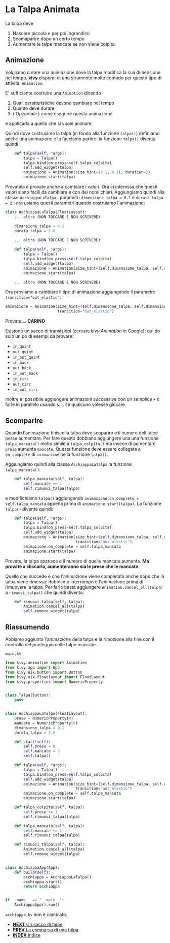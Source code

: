 # La Talpa Animata

La talpa deve 

1. Nascere piccola e per poi ingrandirsi
2. Scomaparire dopo un certo tempo
3. Aumentare le talpe mancate se non viene colpita

## Animazione

Volgliamo creare una animazione dove la talpa modifica la sua dimensione nel tempo. **kivy** dispone di uno strumento
molto comodo per questo tipo di attività: `Animation`.

E' sufficiente costruire una `Animation` dicendo 

1. Quali caratteristiche devono cambiare nel tempo
2. Quanto deve durare
3. ( *Opzionale* ) come eseguire questa animazione

e applicarla a quello che si vuole animare.

Quindi dove costruiamo la talpa (in fondo alla funzione `talpa()`) definiamo anche una animazione e la facciamo partire: la
funzione `talpa()` diventa quindi
 
```python
    def talpa(self, *args):
        talpa = Talpa()
        talpa.bind(on_press=self.talpa_colpita)
        self.add_widget(talpa)
        animazione = Animation(size_hint=(0.1, 0.1), duration=2)
        animazione.start(talpa)
```

Provatela e provate anche a cambiare i valori. Ora ci interessa che questi valori siano facili da cambiare e con dei
nomi chiari. Aggiungiamo quindi alla classe `AcchiappaLaTalpa` i parametri `dimensione_talpa = 0.1` e `durata_talpa = 2`
; ora usiamo questi parametri quando costruiamo l'animazione:

```python
class AcchiappaLaTalpa(FloatLayout):
    ... altro (NON TOCCARE E NON SCRIVERE)

    dimansione_talpa = 0.1
    durata_talpa = 2.0

    ... altro (NON TOCCARE E NON SCRIVERE)
    
    def talpa(self, *args):
        talpa = Talpa()
        talpa.bind(on_press=self.talpa_colpita)
        self.add_widget(talpa)
        animazione = Animation(size_hint=(self.dimansione_talpa, self.dimansione_talpa), duration=self.durata_talpa)
        animazione.start(talpa)

    ... altro (NON TOCCARE E NON SCRIVERE)
```

Ora proviamo a cambiare il tipo di animazione aggiungendo il parametro `transition="out_elastic"`:

```python
animazione = Animation(size_hint=(self.dimansione_talpa, self.dimansione_talpa), duration=self.durata_talpa, 
                       transition="out_elastic")
```

Provate.... **CARINO**

Esistono un sacco di [transizioni](https://kivy.org/docs/api-kivy.animation.html#kivy.animation.AnimationTransition) 
(cercate *kivy Animation* in Google),  qui do solo un po di esempi da provare:

* `in_quint`
* `out_quint`
* `in_out_quint`
* `in_back`
* `out_back`
* `in_out_back`
* `in_circ`
* `out_circ`
* `in_out_circ`
 
Inoltre e' possibile aggiungere animazioni successive con un semplice `+` o farle in parallelo usando `&`.... se 
qualcuno volesse giocare.

## Scomparire

Quando l'animazione finisce la talpa deve scoparire e il numero dell talpe perse aumentare. Per fare questo dobbiano
aggiungere una una funzione `talpa_mancata()` molto simile a `talpa_colpita()` ma invece di aumentare `prese` aumenta
`mancate`. Questa funzione deve essere collagata a `on_complete` di `animazione` nella funzione `talpa()`.

Aggiungiamo quindi alla classe `AcchiappaLaTalpa` la funzione `talpa_mancata()`:

```python
    def talpa_mancata(self, talpa):
        self.mancate += 1
        self.rimuovi_talpa(talpa)
```

e modifichiamo `talpa()` aggiungendo `animazione.on_complete = self.talpa_mancata` appena prima di 
`animazione.start(talpa)`. La funzione `talpa()` diventa quindi:

```python
    def talpa(self, *args):
        talpa = Talpa()
        talpa.bind(on_press=self.talpa_colpita)
        self.add_widget(talpa)
        animazione = Animation(size_hint=(self.dimansione_talpa, self.dimansione_talpa), duration=self.durata_talpa,
                               transition="out_elastic")
        animazione.on_complete = self.talpa_mancata
        animazione.start(talpa)
```

Provate, la talpa sparisce e il numero di quelle mancate aumenta. **Ma provate a cliccarla, aumenteranno sia le 
prese che le mancate.**

Quello che succede è che l'animazione viene completata anche dopo che la talpa viene rimossa: dobbiamo interrompere 
l'animazione prima di rimuovere la talpa. Per farlo basta aggiungere `Animation.cancel_all(talpa)` a `rimuovi_talpa()` 
che quindi diventa:

```python
    def rimuovi_talpa(self, talpa):
        Animation.cancel_all(talpa)
        self.remove_widget(talpa)
```

## Riassumendo

Abbiamo aggiunto l'animazione della talpa e la rimozione alla fine con il controllo del punteggio delle talpe mancate.

`main.kv`
```python
from kivy.animation import Animation
from kivy.app import App
from kivy.uix.button import Button
from kivy.uix.floatlayout import FloatLayout
from kivy.properties import NumericProperty


class Talpa(Button):
    pass


class AcchiappaLaTalpa(FloatLayout):
    prese = NumericProperty(0)
    mancate = NumericProperty(0)
    dimansione_talpa = 0.1
    durata_talpa = 2.0

    def start(self):
        self.prese = 0
        self.mancate = 0
        self.talpa()

    def talpa(self, *args):
        talpa = Talpa()
        talpa.bind(on_press=self.talpa_colpita)
        self.add_widget(talpa)
        animazione = Animation(size_hint=(self.dimansione_talpa, self.dimansione_talpa), duration=self.durata_talpa,
                               transition="out_elastic")
        animazione.on_complete = self.talpa_mancata
        animazione.start(talpa)

    def talpa_colpita(self, talpa):
        self.prese += 1
        self.rimuovi_talpa(talpa)

    def talpa_mancata(self, talpa):
        self.mancate += 1
        self.rimuovi_talpa(talpa)

    def rimuovi_talpa(self, talpa):
        Animation.cancel_all(talpa)
        self.remove_widget(talpa)


class AcchiappaApp(App):
    def build(self):
        acchiappa = AcchiappaLaTalpa()
        acchiappa.start()
        return acchiappa


if __name__ == "__main__":
    AcchiappaApp().run()
```

`acchiappa.kv` non è cambiato.

* [**NEXT** Un sacco di talpe](talpe.md)
* [**PREV** La comparsa di una talpa](una_talpa.md)
* [**INDEX** Indice](start.md)
